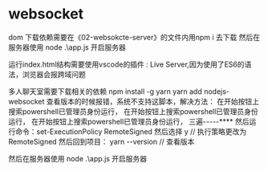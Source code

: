 # websocket
dom
下载依赖需要在《02-websokcte-server》的文件内用npm i 去下载
然后在服务器使用 node .\app.js  开启服务器

运行index.html结构需要使用vscode的插件 : Live Server,因为使用了ES6的语法，浏览器会报跨域问题

多人聊天室需要下载相关的依赖
 npm install -g yarn
 yarn add nodejs-websocket 
 查看版本的时候报错，系统不支持这脚本，解决方法：
 在开始按钮上搜索powershell已管理员身份运行， 
 在开始按钮上搜索powershell已管理员身份运行， 
 在开始按钮上搜索powershell已管理员身份运行， 
 三遍-----****
 然后运行命令：set-ExecutionPolicy RemoteSigned
 然后选择 y     //  执行策略更改为 RemoteSigned
 然后回到项目：
 yarn --version      // 查看版本
 
然后在服务器使用 node .\app.js  开启服务器

